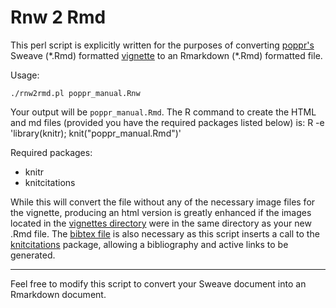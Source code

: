 Rnw 2 Rmd
==========

This perl script is explicitly written for the purposes of converting
[poppr's](https://github.com/poppr/poppr) Sweave (\*.Rmd) formatted [vignette](https://github.com/poppr/poppr/blob/master/vignettes/poppr_manual.Rnw)
to an Rmarkdown (\*.Rmd) formatted file.

Usage:

    ./rnw2rmd.pl poppr_manual.Rnw

Your output will be `poppr_manual.Rmd`. The R command to create the HTML and md
files (provided you have the required packages listed below) is:
    R -e 'library(knitr); knit("poppr_manual.Rmd")'

Required packages:
 - knitr
 - knitcitations


While this will convert the file without any of the necessary image files for
the vignette, producing an html version is greatly enhanced if the images
located in the [vignettes directory](https://github.com/poppr/poppr/tree/master/vignettes)
were in the same directory as your new .Rmd file. The [bibtex file](https://github.com/poppr/poppr/blob/master/vignettes/poppr_man.bib)
is also necessary as this script inserts a call to the [knitcitations](https://github.com/cboettig/knitcitations)
package, allowing a bibliography and active links to be generated.

***

Feel free to modify this script to convert your Sweave document into an Rmarkdown
document.
